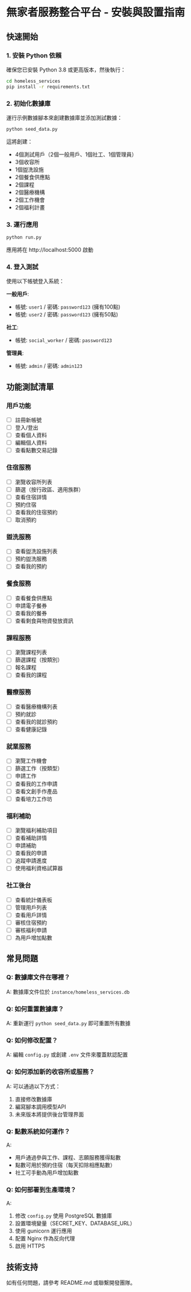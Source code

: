 # 無家者服務整合平台 - 安裝與設置指南

## 快速開始

### 1. 安裝 Python 依賴

確保您已安裝 Python 3.8 或更高版本，然後執行：

```bash
cd homeless_services
pip install -r requirements.txt
```

### 2. 初始化數據庫

運行示例數據腳本來創建數據庫並添加測試數據：

```bash
python seed_data.py
```

這將創建：
- 4個測試用戶（2個一般用戶、1個社工、1個管理員）
- 3個收容所
- 1個盥洗設施
- 2個餐食供應點
- 2個課程
- 2個醫療機構
- 2個工作機會
- 2個福利計畫

### 3. 運行應用

```bash
python run.py
```

應用將在 http://localhost:5000 啟動

### 4. 登入測試

使用以下帳號登入系統：

**一般用戶**:
- 帳號: `user1` / 密碼: `password123` (擁有100點)
- 帳號: `user2` / 密碼: `password123` (擁有50點)

**社工**:
- 帳號: `social_worker` / 密碼: `password123`

**管理員**:
- 帳號: `admin` / 密碼: `admin123`

## 功能測試清單

### 用戶功能
- [ ] 註冊新帳號
- [ ] 登入/登出
- [ ] 查看個人資料
- [ ] 編輯個人資料
- [ ] 查看點數交易記錄

### 住宿服務
- [ ] 瀏覽收容所列表
- [ ] 篩選（按行政區、適用族群）
- [ ] 查看住宿詳情
- [ ] 預約住宿
- [ ] 查看我的住宿預約
- [ ] 取消預約

### 盥洗服務
- [ ] 查看盥洗設施列表
- [ ] 預約盥洗服務
- [ ] 查看我的預約

### 餐食服務
- [ ] 查看餐食供應點
- [ ] 申請電子餐券
- [ ] 查看我的餐券
- [ ] 查看剩食與物資發放資訊

### 課程服務
- [ ] 瀏覽課程列表
- [ ] 篩選課程（按類別）
- [ ] 報名課程
- [ ] 查看我的課程

### 醫療服務
- [ ] 查看醫療機構列表
- [ ] 預約就診
- [ ] 查看我的就診預約
- [ ] 查看健康記錄

### 就業服務
- [ ] 瀏覽工作機會
- [ ] 篩選工作（按類型）
- [ ] 申請工作
- [ ] 查看我的工作申請
- [ ] 查看文創手作產品
- [ ] 查看培力工作坊

### 福利補助
- [ ] 瀏覽福利補助項目
- [ ] 查看補助詳情
- [ ] 申請補助
- [ ] 查看我的申請
- [ ] 追蹤申請進度
- [ ] 使用福利資格試算器

### 社工後台
- [ ] 查看統計儀表板
- [ ] 管理用戶列表
- [ ] 查看用戶詳情
- [ ] 審核住宿預約
- [ ] 審核福利申請
- [ ] 為用戶增加點數

## 常見問題

### Q: 數據庫文件在哪裡？
A: 數據庫文件位於 `instance/homeless_services.db`

### Q: 如何重置數據庫？
A: 重新運行 `python seed_data.py` 即可重置所有數據

### Q: 如何修改配置？
A: 編輯 `config.py` 或創建 `.env` 文件來覆蓋默認配置

### Q: 如何添加新的收容所或服務？
A: 可以通過以下方式：
1. 直接修改數據庫
2. 編寫腳本調用模型API
3. 未來版本將提供後台管理界面

### Q: 點數系統如何運作？
A:
- 用戶通過參與工作、課程、志願服務獲得點數
- 點數可用於預約住宿（每天扣除相應點數）
- 社工可手動為用戶增加點數

### Q: 如何部署到生產環境？
A:
1. 修改 `config.py` 使用 PostgreSQL 數據庫
2. 設置環境變量（SECRET_KEY、DATABASE_URL）
3. 使用 gunicorn 運行應用
4. 配置 Nginx 作為反向代理
5. 啟用 HTTPS

## 技術支持

如有任何問題，請參考 README.md 或聯繫開發團隊。
